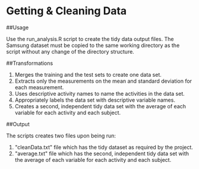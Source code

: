 Getting & Cleaning Data
=======================

##Usage

Use the run_analysis.R script to create the tidy data output files. The Samsung dataset must be copied to the same working directory as the script without any change of the directory structure.

##Transformations

1. Merges the training and the test sets to create one data set.
2. Extracts only the measurements on the mean and standard deviation for each measurement. 
3. Uses descriptive activity names to name the activities in the data set.
4. Appropriately labels the data set with descriptive variable names. 
5. Creates a second, independent tidy data set with the average of each variable for each activity and each subject. 

##Output

The scripts creates two files upon being run:

1. "cleanData.txt" file which has the tidy dataset as required by the project.
2. "average.txt" file which has the second, independent tidy data set with the average of each variable for each activity and each subject.